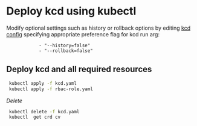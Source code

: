 # Deploy kcd using kubectl

Modify optional settings such as history or rollback options by editing [kcd config](kcd.yaml) specifying appropriate preference flag for kcd run arg:
```
            - "--history=false"
            - "--rollback=false"
```

## Deploy kcd and all required resources
```sh
 kubectl apply -f kcd.yaml
 kubectl apply -f rbac-role.yaml
```

*Delete*
```sh
 kubectl delete -f kcd.yaml
 kubectl  get crd cv 
```

